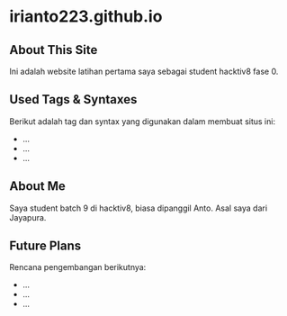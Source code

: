 # irianto223.github.io

## About This Site
Ini adalah website latihan pertama saya sebagai student hacktiv8 fase 0.

## Used Tags & Syntaxes
Berikut adalah tag dan syntax yang digunakan dalam membuat situs ini:
- ...
- ...
- ...

## About Me
Saya student batch 9 di hacktiv8, biasa dipanggil Anto. Asal saya dari Jayapura.

## Future Plans
Rencana pengembangan berikutnya:
- ...
- ...
- ...
